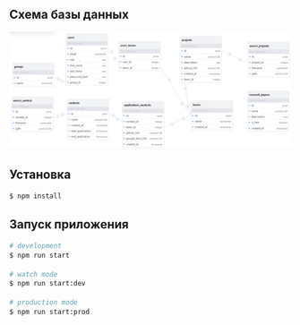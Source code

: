 ## Схема базы данных

![schema_db](./docs/diagrams/schema_db.png)

## Установка

```bash
$ npm install
```

## Запуск приложения

```bash
# development
$ npm run start

# watch mode
$ npm run start:dev

# production mode
$ npm run start:prod
```
